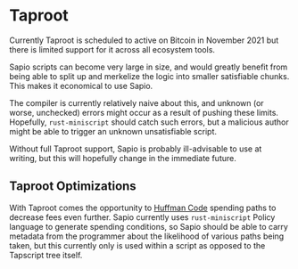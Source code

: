 # Taproot

Currently Taproot is scheduled to active on Bitcoin in November 2021 but there
is limited support for it across all ecosystem tools.

Sapio scripts can become very large in size, and would greatly benefit from
being able to split up and merkelize the logic into smaller satisfiable
chunks. This makes it economical to use Sapio.

The compiler is currently relatively naive about this, and unknown (or worse,
unchecked) errors might occur as a result of pushing these limits. Hopefully,
`rust-miniscript` should catch such errors, but a malicious author might be
able to trigger an unknown unsatisfiable script.

Without full Taproot support, Sapio is probably ill-advisable to use at writing,
but this will hopefully change in the immediate future.


## Taproot Optimizations

With Taproot comes the opportunity to [Huffman
Code](https://en.wikipedia.org/wiki/Huffman_coding) spending paths to
decrease fees even further. Sapio currently uses `rust-miniscript` Policy
language to generate spending conditions, so Sapio should be able to carry
metadata from the programmer about the likelihood of various paths being
taken, but this currently only is used within a script as opposed to the
Tapscript tree itself.